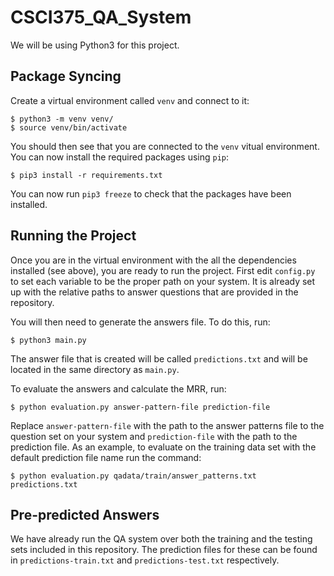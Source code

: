 # CSCI375_QA_System
We will be using Python3 for this project.
## Package Syncing
Create a virtual environment called `venv` and connect to it:
```
$ python3 -m venv venv/
$ source venv/bin/activate
```
You should then see that you are connected to the `venv` vitual environment. You can now install the required packages using `pip`:
```
$ pip3 install -r requirements.txt
```
You can now run `pip3 freeze` to check that the packages have been installed.

## Running the Project
Once you are in the virtual environment with the all the dependencies installed (see above), you are ready to run the project. First edit `config.py` to set each variable to be the proper path on your system. It is already set up with the relative paths to answer questions that are provided in the repository.

You will then need to generate the answers file. To do this, run:
```
$ python3 main.py
```
The answer file that is created will be called `predictions.txt` and will be located in the same directory as `main.py`.

To evaluate the answers and calculate the MRR, run:
```
$ python evaluation.py answer-pattern-file prediction-file
```
Replace `answer-pattern-file` with the path to the answer patterns file to the question set on your system and `prediction-file` with the path to the prediction file. As an example, to evaluate on the training data set with the default prediction file name run the command:
```
$ python evaluation.py qadata/train/answer_patterns.txt predictions.txt
```

## Pre-predicted Answers
We have already run the QA system over both the training and the testing sets included in this repository. The prediction files for these can be found in `predictions-train.txt` and `predictions-test.txt` respectively.
